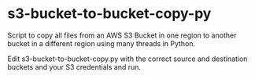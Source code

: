 s3-bucket-to-bucket-copy-py
===========================

Script to copy all files from an AWS S3 Bucket in one region to another bucket in a different region using many threads in Python.

Edit s3-bucket-to-bucket-copy.py with the correct source and destination buckets and your S3 credentials and run.
